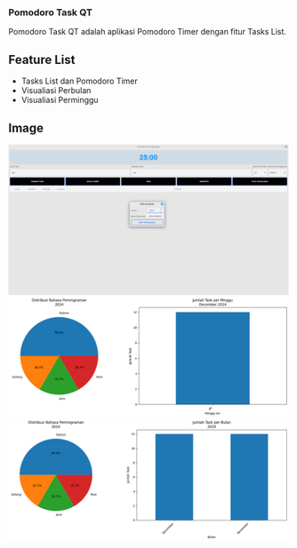 ### Pomodoro Task QT



Pomodoro Task QT adalah aplikasi Pomodoro Timer dengan fitur Tasks List.



## Feature List
-   Tasks List dan Pomodoro Timer
-   Visualiasi Perbulan
-   Visualiasi Perminggu


## Image

![Pomodoro](./images/image.png)
![Perminggu](./images/Visualisasi_Tasks_2024_December.png)
![Perbulan](./images/Visualisasi_Tasks_2024.png)